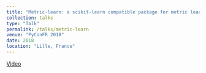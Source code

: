 ```yaml
---
title: "Metric-learn: a scikit-learn compatible package for metric learning"
collection: talks
type: "Talk"
permalink: /talks/metric-learn
venue: "PyConFR 2018"
date: 2018
location: "Lille, France"
---
```


[Video](https://www.youtube.com/watch?v=uZhXRQD_flQ)
